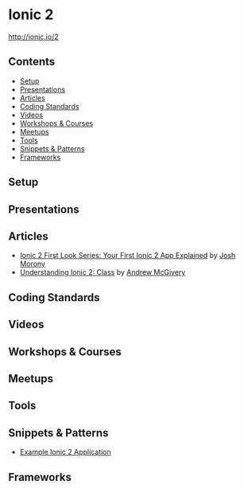 # Ionic 2

http://ionic.io/2

## Contents

* [Setup](#setup)
* [Presentations](#presentations)
* [Articles](#articles)
* [Coding Standards](#coding-standards)
* [Videos](#videos)
* [Workshops & Courses](#workshops--courses)
* [Meetups](#meetups)
* [Tools](#tools)
* [Snippets & Patterns](#snippets--patterns)
* [Frameworks](#frameworks)

## Setup

## Presentations

## Articles

- [Ionic 2 First Look Series: Your First Ionic 2 App Explained](http://www.joshmorony.com/ionic-2-first-look-series-your-first-ionic-2-app-explained/)
by [Josh Morony](http://www.joshmorony.com/author/joshuamorony/)
- [Understanding Ionic 2: Class](http://mcgivery.com/understanding-ionic-2-class/) by
[Andrew McGivery](http://mcgivery.com/)

## Coding Standards

## Videos

## Workshops & Courses

## Meetups

## Tools

## Snippets & Patterns
- [Example Ionic 2 Application](https://github.com/driftyco/ionic-conference-app#app-preview)

## Frameworks
